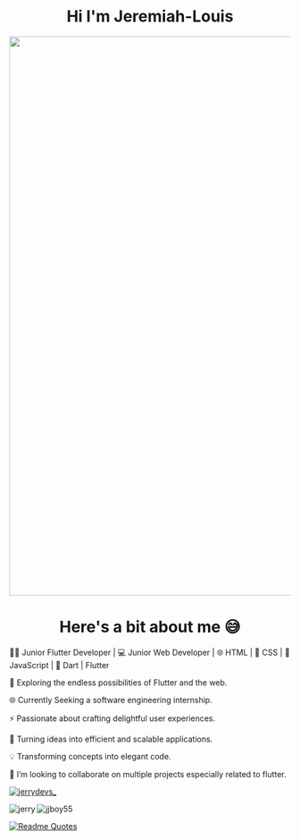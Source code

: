 <h1 align="center">Hi I'm Jeremiah-Louis</h1>
<img src="https://github.com/Anmol-Baranwal/Cool-GIFs-For-GitHub/assets/74038190/0c7eb6ed-663b-4ce4-bfbd-18239a38ba1b" width="1000">

<h1 align="center">Here's a bit about me 😅</h1>

👨‍💻 Junior Flutter Developer | 💻 Junior Web Developer | 🌐 HTML | 🎨 CSS | 🚀 JavaScript | 🎯 Dart | Flutter

🔭 Exploring the endless possibilities of Flutter and the web.

🌐 Currently Seeking a software engineering internship.

⚡️ Passionate about crafting delightful user experiences.

🌟 Turning ideas into efficient and scalable applications.

💡 Transforming concepts into elegant code.

👯 I’m looking to collaborate on multiple projects especially related to flutter.

<p align="left"> <a href="https://twitter.com/jerrydevs_" target="blank"><img src="https://img.shields.io/twitter/follow/jerrydevs_?logo=twitter&style=for-the-badge" alt="jerrydevs_" /></a> </p>
<p><img align="left" src="https://github-readme-stats.vercel.app/api/top-langs?username=jjboy55&show_icons=true&locale=en&layout=compact&theme=onedark" alt="jerry" /></p> <p><img align="center" src="https://github-readme-streak-stats.herokuapp.com/?user=jjboy55&theme=onedark" alt="jjboy55" /></p>

[![Readme Quotes](https://quotes-github-readme.vercel.app/api?type=horizontal&theme=dark)](https://github.com/piyushsuthar/github-readme-quotes)

